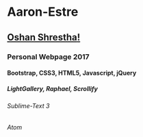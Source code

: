 # Aaron-Estre
## [**Oshan Shrestha**!](https://aaronestre.github.io)
### Personal Webpage 2017
#### Bootstrap, CSS3, HTML5, Javascript, jQuery
##### LightGallery, Raphael, Scrollify
###### Sublime-Text 3
###### Atom
